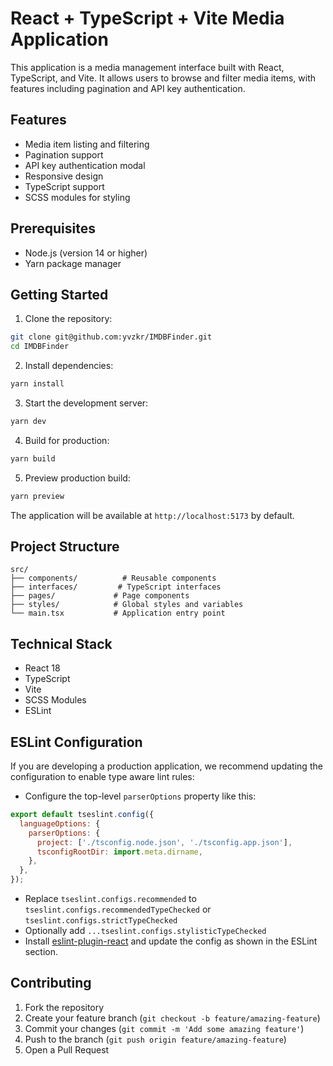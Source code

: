 # React + TypeScript + Vite Media Application

This application is a media management interface built with React, TypeScript, and Vite. It allows users to browse and filter media items, with features including pagination and API key authentication.

## Features

- Media item listing and filtering
- Pagination support
- API key authentication modal
- Responsive design
- TypeScript support
- SCSS modules for styling

## Prerequisites

- Node.js (version 14 or higher)
- Yarn package manager

## Getting Started

1. Clone the repository:

```bash
git clone git@github.com:yvzkr/IMDBFinder.git
cd IMDBFinder
```

2. Install dependencies:

```bash
yarn install
```

3. Start the development server:

```bash
yarn dev
```

4. Build for production:

```bash
yarn build
```

5. Preview production build:

```bash
yarn preview
```

The application will be available at `http://localhost:5173` by default.

## Project Structure

```
src/
├── components/          # Reusable components
├── interfaces/         # TypeScript interfaces
├── pages/             # Page components
├── styles/            # Global styles and variables
└── main.tsx           # Application entry point
```

## Technical Stack

- React 18
- TypeScript
- Vite
- SCSS Modules
- ESLint

## ESLint Configuration

If you are developing a production application, we recommend updating the configuration to enable type aware lint rules:

- Configure the top-level `parserOptions` property like this:

```js
export default tseslint.config({
  languageOptions: {
    parserOptions: {
      project: ['./tsconfig.node.json', './tsconfig.app.json'],
      tsconfigRootDir: import.meta.dirname,
    },
  },
});
```

- Replace `tseslint.configs.recommended` to `tseslint.configs.recommendedTypeChecked` or `tseslint.configs.strictTypeChecked`
- Optionally add `...tseslint.configs.stylisticTypeChecked`
- Install [eslint-plugin-react](https://github.com/jsx-eslint/eslint-plugin-react) and update the config as shown in the ESLint section.

## Contributing

1. Fork the repository
2. Create your feature branch (`git checkout -b feature/amazing-feature`)
3. Commit your changes (`git commit -m 'Add some amazing feature'`)
4. Push to the branch (`git push origin feature/amazing-feature`)
5. Open a Pull Request
